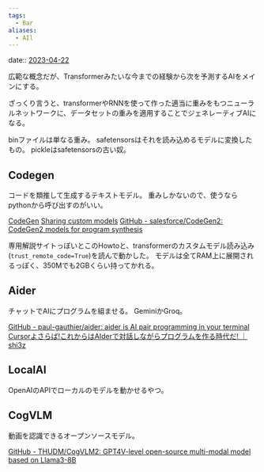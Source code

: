 ```yaml
---
tags:
  - Bar
aliases:
  - AIl
---
```


date:: [2023-04-22](Daily_Note/2023-04-22.md)

広範な概念だが、Transformerみたいな今までの経験から次を予測するAIをメインにする。

ざっくり言うと、transformerやRNNを使って作った適当に重みをもつニューラルネットワークに、データセットの重みを適用することでジェネレーティブAIになる。

binファイルは単なる重み。
safetensorsはそれを読み込めるモデルに変換したもの。
pickleはsafetensorsの古い奴。

## Codegen
コードを類推して生成するテキストモデル。
重みしかないので、使うならpythonから呼び出すのがいい。

[CodeGen](https://huggingface.co/docs/transformers/main/en/model_doc/codegen#transformers.CodeGenForCausalLM)
[Sharing custom models](https://huggingface.co/docs/transformers/main/en/custom_models#using-a-model-with-custom-code)
[GitHub - salesforce/CodeGen2: CodeGen2 models for program synthesis](https://github.com/salesforce/CodeGen2)

専用解説サイトっぽいとこのHowtoと、transformerのカスタムモデル読み込み(`trust_remote_code=True`)を読んで動かした。
モデルは全てRAM上に展開されるっぽく、350Mでも2GBくらい持ってかれる。




## Aider
チャットでAIにプログラムを組ませる。
GeminiかGroq。

[GitHub - paul-gauthier/aider: aider is AI pair programming in your terminal](https://github.com/paul-gauthier/aider)
[Cursorよさらば!これからはAIderで対話しながらプログラムを作る時代だ! ｜shi3z](https://note.com/shi3zblog/n/n7fa9f36e694c)





## LocalAI
OpenAIのAPIでローカルのモデルを動かせるやつ。




## CogVLM
動画を認識できるオープンソースモデル。

[GitHub - THUDM/CogVLM2: GPT4V-level open-source multi-modal model based on Llama3-8B](https://github.com/THUDM/CogVLM2)